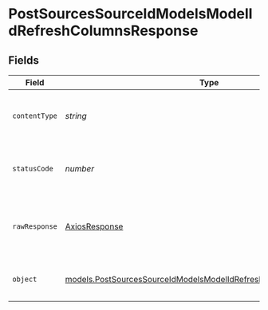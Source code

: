 # PostSourcesSourceIdModelsModelIdRefreshColumnsResponse


## Fields

| Field                                                                                                                                                      | Type                                                                                                                                                       | Required                                                                                                                                                   | Description                                                                                                                                                |
| ---------------------------------------------------------------------------------------------------------------------------------------------------------- | ---------------------------------------------------------------------------------------------------------------------------------------------------------- | ---------------------------------------------------------------------------------------------------------------------------------------------------------- | ---------------------------------------------------------------------------------------------------------------------------------------------------------- |
| `contentType`                                                                                                                                              | *string*                                                                                                                                                   | :heavy_check_mark:                                                                                                                                         | HTTP response content type for this operation                                                                                                              |
| `statusCode`                                                                                                                                               | *number*                                                                                                                                                   | :heavy_check_mark:                                                                                                                                         | HTTP response status code for this operation                                                                                                               |
| `rawResponse`                                                                                                                                              | [AxiosResponse](https://axios-http.com/docs/res_schema)                                                                                                    | :heavy_minus_sign:                                                                                                                                         | Raw HTTP response; suitable for custom response parsing                                                                                                    |
| `object`                                                                                                                                                   | [models.PostSourcesSourceIdModelsModelIdRefreshColumnsResponseBody](../../models/operations/postsourcessourceidmodelsmodelidrefreshcolumnsresponsebody.md) | :heavy_minus_sign:                                                                                                                                         | Successfully enqueued the column refresh job.                                                                                                              |